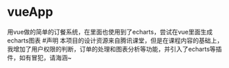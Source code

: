 # vueApp
用vue做的简单的订餐系统，在里面也使用到了echarts，尝试在vue里面生成echarts图表
#声明
本项目的设计资源来自腾讯课堂，但是在课程内容的基础上，我增加了用户权限的判断，订单的处理和图表分析等功能，并引入了echarts等插件，如有冒犯，请海涵~

